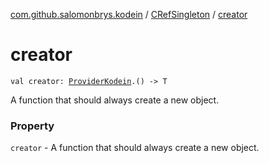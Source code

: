 [com.github.salomonbrys.kodein](../index.md) / [CRefSingleton](index.md) / [creator](.)

# creator

`val creator: `[`ProviderKodein`](../-provider-kodein/index.md)`.() -> T`

A function that should always create a new object.

### Property

`creator` - A function that should always create a new object.